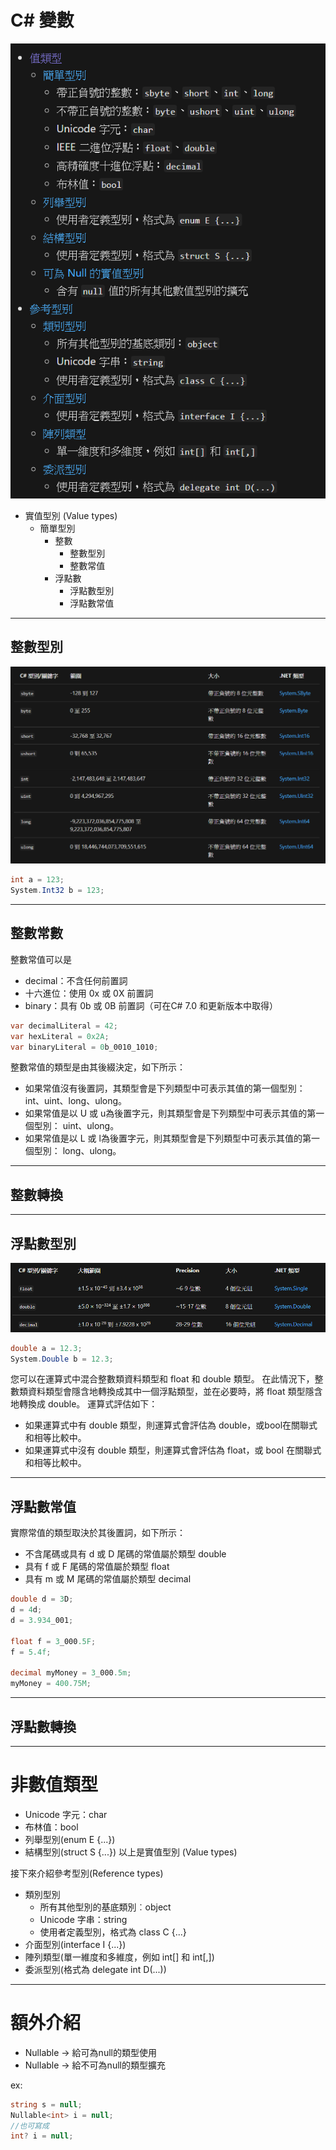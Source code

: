 # C# 變數
![](2020-03-02-22-27-03.png)
- 實值型別 (Value types)
  - 簡單型別
    - 整數
      - 整數型別
      - 整數常值
    - 浮點數
      - 浮點數型別
      - 浮點數常值
---
## 整數型別
![](2020-03-02-22-45-01.png)
```C#
int a = 123;
System.Int32 b = 123;
```
---
## 整數常數
整數常值可以是
- decimal：不含任何前置詞
- 十六進位：使用 0x 或 0X 前置詞
- binary：具有 0b 或 0B 前置詞（可在C# 7.0 和更新版本中取得）
```C#
var decimalLiteral = 42;
var hexLiteral = 0x2A;
var binaryLiteral = 0b_0010_1010;
```
整數常值的類型是由其後綴決定，如下所示：
- 如果常值沒有後置詞，其類型會是下列類型中可表示其值的第一個型別： int、uint、long、ulong。
- 如果常值是以 U 或 u為後置字元，則其類型會是下列類型中可表示其值的第一個型別： uint、ulong。
- 如果常值是以 L 或 l為後置字元，則其類型會是下列類型中可表示其值的第一個型別： long、ulong。
---
## 整數轉換
---
## 浮點數型別
![](2020-03-02-22-54-38.png)
```C#
double a = 12.3;
System.Double b = 12.3;
```
您可以在運算式中混合整數類資料類型和 float 和 double 類型。 在此情況下，整數類資料類型會隱含地轉換成其中一個浮點類型，並在必要時，將 float 類型隱含地轉換成 double。 運算式評估如下：
- 如果運算式中有 double 類型，則運算式會評估為 double，或bool在關聯式和相等比較中。
- 如果運算式中沒有 double 類型，則運算式會評估為 float，或 bool 在關聯式和相等比較中。
---
## 浮點數常值
實際常值的類型取決於其後置詞，如下所示：
- 不含尾碼或具有 d 或 D 尾碼的常值屬於類型 double
- 具有 f 或 F 尾碼的常值屬於類型 float
- 具有 m 或 M 尾碼的常值屬於類型 decimal
```C#
double d = 3D;
d = 4d;
d = 3.934_001;

float f = 3_000.5F;
f = 5.4f;

decimal myMoney = 3_000.5m;
myMoney = 400.75M;
```
---
## 浮點數轉換
---
# 非數值類型
- Unicode 字元：char
- 布林值：bool
- 列舉型別(enum E {...})
- 結構型別(struct S {...})
以上是實值型別 (Value types)

接下來介紹參考型別(Reference types)
- 類別型別
  - 所有其他型別的基底類別︰object
  - Unicode 字串：string
  - 使用者定義型別，格式為 class C {...}
- 介面型別(interface I {...})
- 陣列類型(單一維度和多維度，例如 int[] 和 int[,])
- 委派型別(格式為 delegate int D(...))
---
# 額外介紹
- Nullable -> 給可為null的類型使用
- Nullable<T> -> 給不可為null的類型擴充

ex:
```C#
string s = null;
Nullable<int> i = null;
//也可寫成
int? i = null;